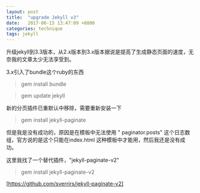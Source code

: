 ```yaml
---
layout: post
title:  "upgrade Jekyll v3"
date:   2017-06-15 13:47:09 +0800
categories: technique
tags: jekyll
---
```


升级jekyll到3.3版本，从2.x版本到3.x版本据说是提高了生成静态页面的速度，无奈我的文章太少无法享受到。

3.x引入了bundle这个ruby的东西
> gem install bundle

> gem update jekyll

新的分页插件已重默认中移除，需要重新安装一下
> gem install jekyll-paginate

但是我是没有成功的，原因是在模板中无法使用 " paginator.posts" 这个日志数组，官方说的是这个只能在index.html 这种模板中才能用，然后我还是没有成功。

这里我找了一个替代插件，"jekyll-paginate-v2"
> gem install jekyll-paginate-v2

[https://github.com/sverrirs/jekyll-paginate-v2]
